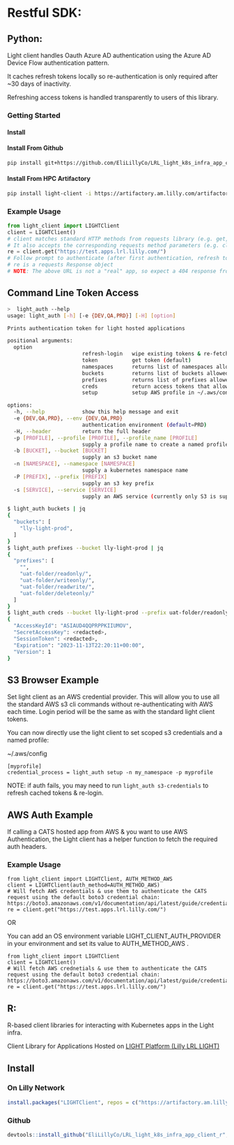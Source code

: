 # **Restful SDK**: 

## Python:

Light client handles Oauth Azure AD authentication using the Azure AD Device Flow authentication pattern.

It caches refresh tokens locally so re-authentication is only required after ~30 days of inactivity.

Refreshing access tokens is handled transparently to users of this library.

### Getting Started

#### Install

#### Install From Github

```bash
pip install git+https://github.com/EliLillyCo/LRL_light_k8s_infra_app_client_python.git
```

#### Install From HPC Artifactory

```bash
pip install light-client -i https://artifactory.am.lilly.com/artifactory/api/pypi/lrl-pypi/simple
```


### Example Usage

```python
from light_client import LIGHTClient
client = LIGHTClient()
# client matches standard HTTP methods from requests library (e.g. get, post, put, etc.).
# It also accepts the corresponding requests method parameters (e.g. client.get == requests.get)
re = client.get("https://test.apps.lrl.lilly.com/")
# Follow prompt to authenticate (after first authentication, refresh tokens are cached locally so reauthentication is infrequent)
# re is a requests Response object
# NOTE: The above URL is not a "real" app, so expect a 404 response from the server.
```

## Command Line Token Access

```sh
>  light_auth --help
usage: light_auth [-h] [-e {DEV,QA,PRD}] [-H] [option]

Prints authentication token for light hosted applications

positional arguments:
  option                
                        refresh-login   wipe existing tokens & re-fetch tokens to ensure interactive authentication prompt will not be displayed in subsequent commands
                        token           get token (default)
                        namespaces      returns list of namespaces allowed based on scoped s3-credentials
                        buckets         returns list of buckets allowed based on scoped s3-credentials
                        prefixes        returns list of prefixes allowed based on scoped s3-credentials
                        creds           return access tokens that allow scoped access to s3. Can also pass {bucket, namespace in that order} get more specificly scoped credentials. This can be used in an AWS profile as a credential provider
                        setup           setup AWS profile in ~/.aws/config to use light_auth as a credential provider

options:
  -h, --help            show this help message and exit
  -e {DEV,QA,PRD}, --env {DEV,QA,PRD}
                        authentication environment (default=PRD)
  -H, --header          return the full header
  -p [PROFILE], --profile [PROFILE], --profile_name [PROFILE]
                        supply a profile name to create a named profile
  -b [BUCKET], --bucket [BUCKET]
                        supply an s3 bucket name
  -n [NAMESPACE], --namespace [NAMESPACE]
                        supply a kubernetes namespace name
  -P [PREFIX], --prefix [PREFIX]
                        supply an s3 key prefix
  -s [SERVICE], --service [SERVICE]
                        supply an AWS service (currently only S3 is supported)
```

```sh
$ light_auth buckets | jq
{
  "buckets": [
    "lly-light-prod",
  ]
}
$ light_auth prefixes --bucket lly-light-prod | jq
{
  "prefixes": [
    "",
    "uat-folder/readonly/",
    "uat-folder/writeonly/",
    "uat-folder/readwrite/",
    "uat-folder/deleteonly/"
  ]
}
$ light_auth creds --bucket lly-light-prod --prefix uat-folder/readonly | jq
{
  "AccessKeyId": "ASIAUD4QQPRPPKIIUMOV",
  "SecretAccessKey": <redacted>,
  "SessionToken": <redacted>,
  "Expiration": "2023-11-13T22:20:11+00:00",
  "Version": 1
}

```

## S3 Browser Example

Set light client as an AWS credential provider.  This will allow you to use all the standard AWS s3 cli commands without re-authenticating with AWS each time.  Login period will be the same as with the standard light client tokens.

You can now directly use the light client to set scoped s3 credentials and a named profile:

~/.aws/config
```
[myprofile]
credential_process = light_auth setup -n my_namespace -p myprofile
```



NOTE: if auth fails, you may need to run ```light_auth s3-credentials``` to refresh cached tokens & re-login.

## AWS Auth Example

If calling a CATS hosted app from AWS & you want to use AWS Authentication, the Light client has a helper function to fetch the required auth headers.

### Example Usage

```
from light_client import LIGHTClient, AUTH_METHOD_AWS
client = LIGHTClient(auth_method=AUTH_METHOD_AWS)
# Will fetch AWS credentials & use them to authenticate the CATS request using the default boto3 credential chain: https://boto3.amazonaws.com/v1/documentation/api/latest/guide/credentials.html
re = client.get("https://test.apps.lrl.lilly.com/")
```

OR

You can add an OS environment variable LIGHT_CLIENT_AUTH_PROVIDER in your environment and set its value to AUTH_METHOD_AWS .

```
from light_client import LIGHTClient
client = LIGHTClient()
# Will fetch AWS crednetials & use them to authenticate the CATS request using the default boto3 credential chain: https://boto3.amazonaws.com/v1/documentation/api/latest/guide/credentials.html
re = client.get("https://test.apps.lrl.lilly.com/")
```


## R:

R-based client libraries for interacting with Kubernetes apps in the Light infra.

Client Library for Applications Hosted on [LIGHT Platform (Lilly LRL LIGHT)](https://github.com/EliLillyCo/LRL_light_k8s_infra_apps)


## Install 

### On Lilly Network

```R
install.packages("LIGHTClient", repos = c("https://artifactory.am.lilly.com/artifactory/lrl-cran/"))
```

### Github

```R
devtools::install_github("EliLillyCo/LRL_light_k8s_infra_app_client_r", auth_token="<github personal access token>", ref="main")
```

